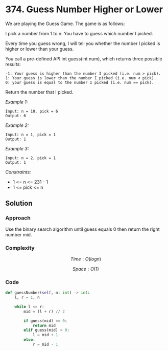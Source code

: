 # 374. Guess Number Higher or Lower

We are playing the Guess Game. The game is as follows:

I pick a number from 1 to n. You have to guess which number I picked.

Every time you guess wrong, I will tell you whether the number I picked is higher or lower than your guess.

You call a pre-defined API int guess(int num), which returns three possible results:

    -1: Your guess is higher than the number I picked (i.e. num > pick).
    1: Your guess is lower than the number I picked (i.e. num < pick).
    0: your guess is equal to the number I picked (i.e. num == pick).

Return the number that I picked.

*Example 1:*

```
Input: n = 10, pick = 6
Output: 6
```

*Example 2:*

```
Input: n = 1, pick = 1
Output: 1
```

*Example 3:*

```
Input: n = 2, pick = 1
Output: 1
```

*Constraints:*

* 1 <= n <= 231 - 1
* 1 <= pick <= n


## Solution

### Approach

Use the binary search algorithm until guess equals 0 then return the right number mid.

### Complexity

$$Time: O(logn)$$

$$Space: O(1)$$

### Code

```py
def guessNumber(self, n: int) -> int:
    l, r = 1, n

    while l <= r:
        mid = (l + r) // 2

        if guess(mid) == 0:
            return mid
        elif guess(mid) > 0:
            l = mid + 1
        else:
            r = mid - 1
```